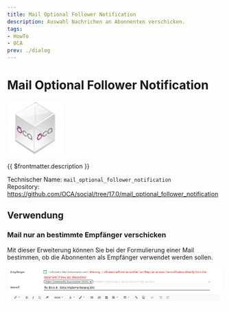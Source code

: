```yaml
---
title: Mail Optional Follower Notification
description: Auswahl Nachrichen an Abonnenten verschicken.
tags:
- HowTo
- OCA
prev: ./dialog
---
```

# Mail Optional Follower Notification
![icon_oca_app](attachments/icon_oca_app.png)

{{ $frontmatter.description }}

Technischer Name: `mail_optional_follower_notification`\
Repository: <https://github.com/OCA/social/tree/17.0/mail_optional_follower_notification>

## Verwendung

### Mail nur an bestimmte Empfänger verschicken

Mit dieser Erweiterung können Sie bei der Formulierung einer Mail bestimmen, ob die Abonnenten als Empfänger verwendet werden sollen.

![](attachments/Mail%20optional%20follower%20notification.png)